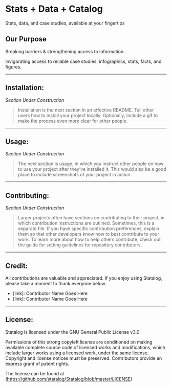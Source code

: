 # Stats + Data + Catalog
Stats, data, and case studies, available at your fingertips

## Our Purpose
Breaking barriers & strengthening access to information.

Invigorating access to reliable case studies, infographics, stats, facts, and figures.

---
## Installation: 
*Section Under Construction*
>Installation is the next section in an effective README. Tell other users how to install your project locally. Optionally, include a gif to make the process even more clear for other people.

---
## Usage: 
*Section Under Construction*
>The next section is usage, in which you instruct other people on how to use your project after they’ve installed it. This would also be a good place to include screenshots of your project in action.

---
## Contributing: 
*Section Under Construction*
>Larger projects often have sections on contributing to their project, in which contribution instructions are outlined. Sometimes, this is a separate file. If you have specific contribution preferences, explain them so that other developers know how to best contribute to your work. To learn more about how to help others contribute, check out the guide for setting guidelines for repository contributors.

---
## Credit: 
All contributions are valuable and appreciated. If you enjoy using Statalog, please take a moment to thank everyone below.
+ [link]: Contributor Name Goes Here
+ [link]: Contributor Name Goes Here

---
## License: 
Statalog is licensed under the GNU General Public License v3.0

Permissions of this strong copyleft license are conditioned on making available complete source code of licensed works and modifications, which include larger works using a licensed work, under the same license. Copyright and license notices must be preserved. Contributors provide an express grant of patent rights.

The license can be found at (https://github.com/statalog/Statalog/blob/master/LICENSE)
